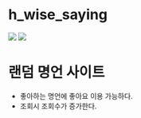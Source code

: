 # h_wise_saying


<div>
<img src="https://img.shields.io/badge/-node.js-green">
<img src="https://img.shields.io/badge/-react-important">
</div>

# 랜덤 명언 사이트

- 좋아하는 명언에 좋아요 이용 가능하다.
- 조회시 조회수가 증가한다.

